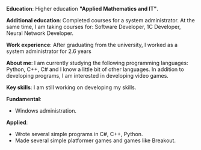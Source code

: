 **Education**: Higher education **"Applied Mathematics and IT"**.

**Additional education**: Completed courses for a system administrator.
At the same time, I am taking courses for: Software Developer, 1C Developer, Neural Network Developer.

**Work experience**: After graduating from the university, I worked as a system administrator for 2.6 years

**About me**: I am currently studying the following programming languages: Python, C++, C# and I know a little bit of other languages. In addition to developing programs, I am interested in developing video games.

**Key skills**: I am still working on developing my skills.

**Fundamental**:
- Windows administration.

**Applied**:
- Wrote several simple programs in C#, C++, Python.
- Made several simple platformer games and games like Breakout.

<!--
**Depwis/Depwis** is a ✨ _special_ ✨ repository because its `README.md` (this file) appears on your GitHub profile.

Here are some ideas to get you started:

- 🔭 I’m currently working on ...
- 🌱 I’m currently learning ...
- 👯 I’m looking to collaborate on ...
- 🤔 I’m looking for help with ...
- 💬 Ask me about ...
- 📫 How to reach me: ...
- 😄 Pronouns: ...
- ⚡ Fun fact: ...
-->
